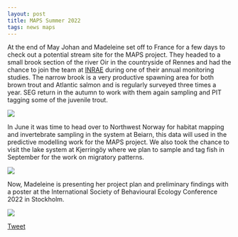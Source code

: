 ```yaml
---
layout: post
title: MAPS Summer 2022
tags: news maps
---
```


At the end of May Johan and Madeleine set off to France for a few days to check out a potential stream site for the MAPS project. <!--more--> They headed to a small brook section of the river Oir in the countryside of Rennes and had the chance to join the team at <a href="https://www.inrae.fr/en"> INRAE</a> during one of their annual monitoring studies. The narrow brook is a very productive spawning area for both brown trout and Atlantic salmon and is regularly surveyed three times a year. SEG return in the autumn to work with them again sampling and PIT tagging some of the juvenile trout.


<div class="row">
  <div class="column">
    <img src="https://user-images.githubusercontent.com/96004332/182793047-ac4a2dc0-2907-4838-9da7-727aeda0bee8.png" />
  </div>
</div>

In June it was time to head over to Northwest Norway for habitat mapping and invertebrate sampling in the system at Beiarn, this data will used in the predictive modelling work for the MAPS project. We also took the chance to visit the lake system at Kjerringöy where we plan to sample and tag fish in September for the work on migratory patterns. 

<div class="row">
  <div class="column">
    <img src="https://user-images.githubusercontent.com/96004332/182793468-b055c068-e048-489c-b945-0dce24014288.JPG" />
  </div>
</div>

Now, Madeleine is presenting her project plan and preliminary findings with a poster at the International Society of Behavioural Ecology Conference 2022 in Stockholm.

<div class="row">
  <div class="column">
    <img src="https://user-images.githubusercontent.com/96004332/182793821-5036e21f-9abb-47a0-bd84-373bd527d38f.jpg" />
  </div>
</div>


<a href="https://twitter.com/share?ref_src=twsrc%5Etfw" class="twitter-share-button" data-show-count="false">Tweet</a><script async src="https://platform.twitter.com/widgets.js" charset="utf-8"></script>
